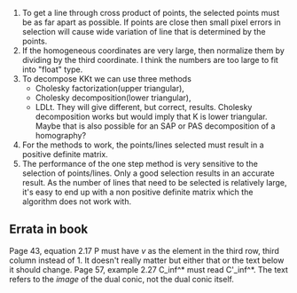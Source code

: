 1. To get a line through cross product of points, the selected points must be
   as far apart as possible. If points are close then small pixel errors in
selection will cause wide variation of line that is determined by the points.
2. If the homogeneous coordinates are very large, then normalize them by
   dividing by the third coordinate. I think the numbers are too large to fit
into "float" type.
3. To decompose KKt we can use three methods 
   - Cholesky factorization(upper triangular), 
   - Cholesky decomposition(lower triangular),
   - LDLt.
They will give different, but correct, results. Cholesky decomposition works
but would imply that K is lower triangular. Maybe that is also possible for an
SAP or PAS decomposition of a homography?
4. For the methods to work, the points/lines selected must result in a
   positive definite matrix.
5. The performance of the one step method is very sensitive to the selection of
   points/lines. Only a good selection results in an accurate result. As the
number of lines that need to be selected is relatively large, it's easy to end up with a
non positive definite matrix which the algorithm does not work with.

Errata in book
--------------
Page 43, equation 2.17
P must have $v$ as the element in the third row, third column instead of 1. It
doesn't really matter but either that or the text below it should change.
Page 57, example 2.27
C\_inf^\* must read C'\_inf^\*. The text refers to the *image* of the dual
conic, not the dual conic itself.
